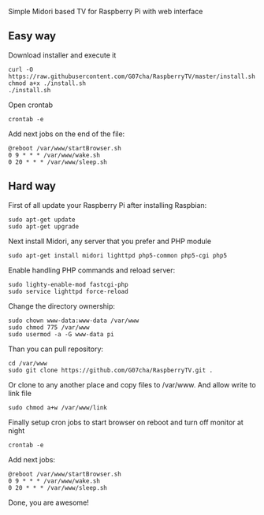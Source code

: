 Simple Midori based TV for Raspberry Pi with web interface

Easy way
-------

Download installer and execute it
```
curl -O https://raw.githubusercontent.com/G07cha/RaspberryTV/master/install.sh
chmod a+x ./install.sh
./install.sh
```
Open crontab
```
crontab -e
```
Add next jobs on the end of the file:
```
@reboot /var/www/startBrowser.sh
0 9 * * * /var/www/wake.sh
0 20 * * * /var/www/sleep.sh
```
Hard way
-------

First of all update your Raspberry Pi after installing Raspbian:
```
sudo apt-get update
sudo apt-get upgrade
```
Next install Midori, any server that you prefer and PHP module
```
sudo apt-get install midori lighttpd php5-common php5-cgi php5
```
Enable handling PHP commands and reload server:
```
sudo lighty-enable-mod fastcgi-php
sudo service lighttpd force-reload
```
Change the directory ownership:
```
sudo chown www-data:www-data /var/www
sudo chmod 775 /var/www
sudo usermod -a -G www-data pi
```
Than you can pull repository:
```
cd /var/www
sudo git clone https://github.com/G07cha/RaspberryTV.git .
```
Or clone to any another place and copy files to /var/www.
And allow write to link file
```
sudo chmod a+w /var/www/link
```
Finally setup cron jobs to start browser on reboot and turn off monitor at night
```
crontab -e
```
Add next jobs:
```
@reboot /var/www/startBrowser.sh
0 9 * * * /var/www/wake.sh
0 20 * * * /var/www/sleep.sh
```

Done, you are awesome!
